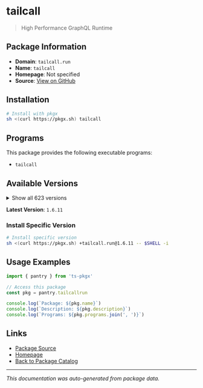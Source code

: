 # tailcall

> High Performance GraphQL Runtime

## Package Information

- **Domain**: `tailcall.run`
- **Name**: `tailcall`
- **Homepage**: Not specified
- **Source**: [View on GitHub](https://github.com/pkgxdev/pantry/tree/main/projects/tailcall.run/package.yml)

## Installation

```bash
# Install with pkgx
sh <(curl https://pkgx.sh) tailcall
```

## Programs

This package provides the following executable programs:

- `tailcall`

## Available Versions

<details>
<summary>Show all 623 versions</summary>

- `1.6.11`, `1.6.10`, `1.6.9`, `1.6.8`, `1.6.7`
- `1.6.6`, `1.6.5`, `1.6.4`, `1.6.3`, `1.6.2`
- `1.6.1`, `1.6.0`, `1.5.21`, `1.5.20`, `1.5.19`
- `1.5.18`, `1.5.17`, `1.5.16`, `1.5.15`, `1.5.14`
- `1.5.13`, `1.5.12`, `1.5.11`, `1.5.10`, `1.5.9`
- `1.5.8`, `1.5.7`, `1.5.6`, `1.5.5`, `1.5.4`
- `1.5.3`, `1.5.2`, `1.5.1`, `1.5.0`, `1.4.24`
- `1.4.23`, `1.4.22`, `1.4.21`, `1.4.20`, `1.4.19`
- `1.4.18`, `1.4.17`, `1.4.16`, `1.4.15`, `1.4.14`
- `1.4.13`, `1.4.12`, `1.4.11`, `1.4.10`, `1.4.9`
- `1.4.8`, `1.4.7`, `1.4.6`, `1.4.5`, `1.4.4`
- `1.4.3`, `1.4.2`, `1.4.1`, `1.4.0`, `1.3.0`
- `1.2.0`, `1.1.0`, `1.0.0`, `0.136.0`, `0.135.6`
- `0.135.5`, `0.135.4`, `0.135.3`, `0.135.2`, `0.135.1`
- `0.135.0`, `0.134.0`, `0.133.3`, `0.133.2`, `0.133.1`
- `0.133.0`, `0.132.0`, `0.131.3`, `0.131.2`, `0.131.1`
- `0.131.0`, `0.130.1`, `0.130.0`, `0.129.2`, `0.129.1`
- `0.129.0`, `0.128.1`, `0.128.0`, `0.127.0`, `0.126.0`
- `0.125.0`, `0.124.0`, `0.123.5`, `0.123.4`, `0.123.3`
- `0.123.2`, `0.123.1`, `0.123.0`, `0.122.7`, `0.122.6`
- `0.122.5`, `0.122.4`, `0.122.3`, `0.122.2`, `0.122.1`
- `0.122.0`, `0.121.17`, `0.121.16`, `0.121.15`, `0.121.14`
- `0.121.13`, `0.121.12`, `0.121.11`, `0.121.10`, `0.121.9`
- `0.121.8`, `0.121.7`, `0.121.6`, `0.121.5`, `0.121.4`
- `0.121.3`, `0.121.2`, `0.121.1`, `0.121.0`, `0.120.12`
- `0.120.11`, `0.120.10`, `0.120.9`, `0.120.8`, `0.120.7`
- `0.120.6`, `0.120.5`, `0.120.4`, `0.120.3`, `0.120.2`
- `0.120.1`, `0.120.0`, `0.119.0`, `0.118.3`, `0.118.2`
- `0.118.1`, `0.118.0`, `0.117.1`, `0.117.0`, `0.116.2`
- `0.116.1`, `0.116.0`, `0.115.5`, `0.115.4`, `0.115.3`
- `0.115.2`, `0.115.1`, `0.115.0`, `0.114.2`, `0.114.1`
- `0.114.0`, `0.113.3`, `0.113.2`, `0.113.1`, `0.113.0`
- `0.112.3`, `0.112.2`, `0.112.1`, `0.112.0`, `0.111.21`
- `0.111.20`, `0.111.19`, `0.111.18`, `0.111.17`, `0.111.16`
- `0.111.15`, `0.111.14`, `0.111.13`, `0.111.12`, `0.111.11`
- `0.111.10`, `0.111.9`, `0.111.8`, `0.111.7`, `0.111.6`
- `0.111.5`, `0.111.4`, `0.111.3`, `0.111.2`, `0.111.1`
- `0.111.0`, `0.110.0`, `0.109.0`, `0.108.0`, `0.107.0`
- `0.106.1`, `0.106.0`, `0.105.2`, `0.105.1`, `0.105.0`
- `0.104.18`, `0.104.17`, `0.104.16`, `0.104.15`, `0.104.14`
- `0.104.13`, `0.104.12`, `0.104.11`, `0.104.10`, `0.104.9`
- `0.104.8`, `0.104.7`, `0.104.6`, `0.104.5`, `0.104.4`
- `0.104.3`, `0.104.2`, `0.104.1`, `0.104.0`, `0.103.0`
- `0.102.2`, `0.102.1`, `0.102.0`, `0.101.0`, `0.100.5`
- `0.100.4`, `0.100.3`, `0.100.2`, `0.100.1`, `0.100.0`
- `0.99.30`, `0.99.29`, `0.99.28`, `0.99.27`, `0.99.26`
- `0.99.25`, `0.99.24`, `0.99.23`, `0.99.22`, `0.99.21`
- `0.99.20`, `0.99.19`, `0.99.18`, `0.99.17`, `0.99.16`
- `0.99.15`, `0.99.14`, `0.99.13`, `0.99.12`, `0.99.11`
- `0.99.10`, `0.99.9`, `0.99.8`, `0.99.7`, `0.99.6`
- `0.99.5`, `0.99.4`, `0.99.3`, `0.99.2`, `0.99.1`
- `0.99.0`, `0.98.11`, `0.98.10`, `0.98.9`, `0.98.8`
- `0.98.7`, `0.98.6`, `0.98.5`, `0.98.4`, `0.98.3`
- `0.98.2`, `0.98.1`, `0.98.0`, `0.97.4`, `0.97.3`
- `0.97.2`, `0.97.1`, `0.97.0`, `0.96.17`, `0.96.16`
- `0.96.15`, `0.96.14`, `0.96.13`, `0.96.12`, `0.96.11`
- `0.96.10`, `0.96.9`, `0.96.8`, `0.96.7`, `0.96.6`
- `0.96.5`, `0.96.4`, `0.96.3`, `0.96.2`, `0.96.1`
- `0.96.0`, `0.95.19`, `0.95.18`, `0.95.17`, `0.95.16`
- `0.95.15`, `0.95.14`, `0.95.13`, `0.95.12`, `0.95.11`
- `0.95.10`, `0.95.9`, `0.95.8`, `0.95.7`, `0.95.6`
- `0.95.5`, `0.95.4`, `0.95.3`, `0.95.2`, `0.95.1`
- `0.95.0`, `0.94.1`, `0.94.0`, `0.93.6`, `0.93.5`
- `0.93.4`, `0.93.3`, `0.93.2`, `0.93.1`, `0.93.0`
- `0.92.9`, `0.92.8`, `0.92.7`, `0.92.6`, `0.92.5`
- `0.92.4`, `0.92.3`, `0.92.2`, `0.92.1`, `0.92.0`
- `0.91.7`, `0.91.6`, `0.91.5`, `0.91.4`, `0.91.3`
- `0.91.2`, `0.91.1`, `0.91.0`, `0.90.3`, `0.90.2`
- `0.90.1`, `0.90.0`, `0.89.1`, `0.89.0`, `0.88.5`
- `0.88.4`, `0.88.3`, `0.88.2`, `0.88.1`, `0.88.0`
- `0.87.0`, `0.86.0`, `0.85.8`, `0.85.7`, `0.85.6`
- `0.85.5`, `0.85.4`, `0.85.3`, `0.85.2`, `0.85.1`
- `0.85.0`, `0.84.1`, `0.84.0`, `0.83.0`, `0.82.23`
- `0.82.22`, `0.82.21`, `0.82.20`, `0.82.19`, `0.82.18`
- `0.82.17`, `0.82.16`, `0.82.15`, `0.82.14`, `0.82.13`
- `0.82.12`, `0.82.11`, `0.82.10`, `0.82.9`, `0.82.8`
- `0.82.7`, `0.82.6`, `0.82.5`, `0.82.4`, `0.82.3`
- `0.82.2`, `0.82.1`, `0.82.0`, `0.81.2`, `0.81.1`
- `0.81.0`, `0.80.5`, `0.80.4`, `0.80.3`, `0.80.2`
- `0.80.1`, `0.80.0`, `0.79.6`, `0.79.5`, `0.79.4`
- `0.79.3`, `0.79.2`, `0.79.1`, `0.79.0`, `0.78.12`
- `0.78.11`, `0.78.10`, `0.78.9`, `0.78.8`, `0.78.7`
- `0.78.6`, `0.78.5`, `0.78.4`, `0.78.3`, `0.78.2`
- `0.78.1`, `0.78.0`, `0.77.2`, `0.77.1`, `0.77.0`
- `0.76.11`, `0.76.10`, `0.76.9`, `0.76.8`, `0.76.7`
- `0.76.6`, `0.76.5`, `0.76.4`, `0.76.3`, `0.76.2`
- `0.76.1`, `0.76.0`, `0.75.2`, `0.75.1`, `0.75.0`
- `0.74.18`, `0.74.17`, `0.74.16`, `0.74.15`, `0.74.14`
- `0.74.13`, `0.74.12`, `0.74.11`, `0.74.10`, `0.74.9`
- `0.74.8`, `0.74.7`, `0.74.6`, `0.74.5`, `0.74.4`
- `0.74.3`, `0.74.2`, `0.74.1`, `0.74.0`, `0.73.0`
- `0.72.2`, `0.72.1`, `0.72.0`, `0.71.2`, `0.71.1`
- `0.71.0`, `0.70.6`, `0.70.5`, `0.70.4`, `0.70.3`
- `0.70.2`, `0.70.1`, `0.70.0`, `0.69.5`, `0.69.3`
- `0.69.2`, `0.69.1`, `0.69.0`, `0.68.8`, `0.68.7`
- `0.68.6`, `0.68.5`, `0.68.4`, `0.68.3`, `0.68.2`
- `0.68.1`, `0.68.0`, `0.67.0`, `0.66.4`, `0.66.3`
- `0.66.2`, `0.66.1`, `0.66.0`, `0.65.0`, `0.64.4`
- `0.64.3`, `0.64.2`, `0.64.1`, `0.64.0`, `0.63.0`
- `0.62.5`, `0.62.4`, `0.62.3`, `0.62.2`, `0.62.1`
- `0.62.0`, `0.61.1`, `0.61.0`, `0.60.0`, `0.59.3`
- `0.59.2`, `0.59.1`, `0.59.0`, `0.58.1`, `0.58.0`
- `0.57.0`, `0.56.5`, `0.56.4`, `0.56.3`, `0.56.2`
- `0.56.1`, `0.56.0`, `0.55.1`, `0.55.0`, `0.54.1`
- `0.54.0`, `0.53.0`, `0.52.0`, `0.51.1`, `0.51.0`
- `0.50.0`, `0.49.4`, `0.49.3`, `0.49.2`, `0.49.1`
- `0.49.0`, `0.48.1`, `0.48.0`, `0.47.7`, `0.47.6`
- `0.47.5`, `0.47.4`, `0.47.3`, `0.47.2`, `0.47.1`
- `0.47.0`, `0.46.2`, `0.46.1`, `0.46.0`, `0.45.1`
- `0.45.0`, `0.44.1`, `0.44.0`, `0.43.0`, `0.42.1`
- `0.42.0`, `0.41.0`, `0.40.9`, `0.40.8`, `0.40.7`
- `0.40.6`, `0.40.5`, `0.40.4`, `0.40.3`, `0.40.2`
- `0.40.1`, `0.40.0`, `0.39.8`, `0.39.7`, `0.39.6`
- `0.39.5`, `0.39.4`, `0.39.3`, `0.39.2`, `0.39.1`
- `0.39.0`, `0.38.1`, `0.38.0`, `0.37.8`, `0.37.7`
- `0.37.6`, `0.37.5`, `0.37.4`, `0.37.3`, `0.37.2`
- `0.37.1`, `0.37.0`, `0.36.0`, `0.35.5`, `0.35.4`
- `0.35.3`, `0.35.2`, `0.35.1`, `0.35.0`, `0.34.1`
- `0.34.0`, `0.33.0`, `0.32.1`, `0.32.0`, `0.31.0`
- `0.30.0`, `0.29.1`, `0.29.0`, `0.28.0`, `0.27.0`
- `0.26.0`, `0.25.3`, `0.25.2`, `0.25.1`, `0.25.0`
- `0.24.2`, `0.24.1`, `0.24.0`, `0.23.0`, `0.22.0`
- `0.21.3`, `0.21.2`, `0.21.1`, `0.21.0`, `0.20.3`
- `0.20.2`, `0.20.1`, `0.20.0`, `0.19.2`, `0.19.1`
- `0.19.0`, `0.18.1`, `0.18.0`

</details>

**Latest Version**: `1.6.11`

### Install Specific Version

```bash
# Install specific version
sh <(curl https://pkgx.sh) +tailcall.run@1.6.11 -- $SHELL -i
```

## Usage Examples

```typescript
import { pantry } from 'ts-pkgx'

// Access this package
const pkg = pantry.tailcallrun

console.log(`Package: ${pkg.name}`)
console.log(`Description: ${pkg.description}`)
console.log(`Programs: ${pkg.programs.join(', ')}`)
```

## Links

- [Package Source](https://github.com/pkgxdev/pantry/tree/main/projects/tailcall.run/package.yml)
- [Homepage](#)
- [Back to Package Catalog](../package-catalog.md)

---

*This documentation was auto-generated from package data.*
